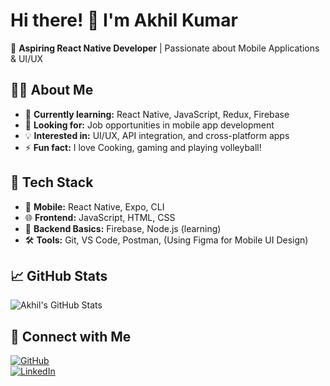 # Hi there! 👋 I'm Akhil Kumar  
🚀 **Aspiring React Native Developer** | Passionate about Mobile Applications & UI/UX  

## 👨‍💻 About Me  
- 🌱 **Currently learning:** React Native, JavaScript, Redux, Firebase  
- 🎯 **Looking for:**  Job opportunities in mobile app development  
- 💡 **Interested in:** UI/UX, API integration, and cross-platform apps  
- ⚡ **Fun fact:** I love Cooking, gaming and playing volleyball!  

## 🔧 Tech Stack  
- 📱 **Mobile:** React Native, Expo, CLI  
- 🌐 **Frontend:** JavaScript, HTML, CSS  
- 🔗 **Backend Basics:** Firebase, Node.js (learning)  
- 🛠 **Tools:** Git, VS Code, Postman, (Using Figma for Mobile UI Design)

## 📈 GitHub Stats  
![Akhil's GitHub Stats](https://github-readme-stats.vercel.app/api?username=akhil-git-code&show_icons=true&theme=radical)

## 🔗 Connect with Me  
[![GitHub](https://img.shields.io/badge/GitHub-000?style=for-the-badge&logo=github)](https://github.com/akhil-git-code)  
[![LinkedIn](https://img.shields.io/badge/LinkedIn-0077B5?style=for-the-badge&logo=linkedin)](https://www.linkedin.com/in/akhil-kumar-8808b41a3)
